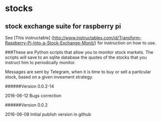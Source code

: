 # stocks
## stock exchange suite for raspberry pi

See [This instructable] (http://www.instructables.com/id/Transform-Raspberry-Pi-Into-a-Stock-Exchange-Monit/) for instruction on how to use.

###These are Python scripts that allow you to monitor stock markets.
The scripts will save to an sqlite database the quotes of the stocks that you instruct him to periodically monitor.

Messages are sent by Telegram, when it is time to buy or sell a particular stock, based on a given invesment strategy.

######Version 0.0.2-14 

2016-06-12
Bugs correction

######Version 0.0.2 

2016-06-08
Initial publish version in github
